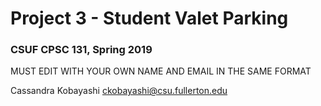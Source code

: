 # Project 3 - Student Valet Parking
### CSUF CPSC 131, Spring 2019

MUST EDIT WITH YOUR OWN NAME AND EMAIL IN THE SAME FORMAT

Cassandra Kobayashi ckobayashi@csu.fullerton.edu
